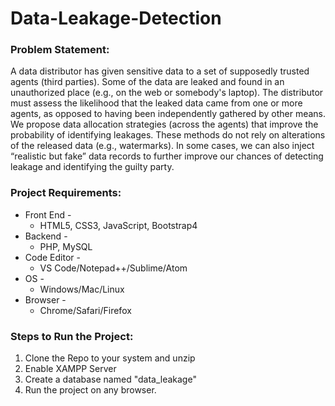 # Data-Leakage-Detection

### Problem Statement: 
A data distributor has given sensitive data to a set of supposedly trusted agents (third parties). Some of the data are leaked and found in an
unauthorized place (e.g., on the web or somebody&#39;s laptop). The distributor must assess the likelihood that the leaked data came from one or more agents, as opposed to having been independently gathered by other means. We propose data allocation strategies (across the agents) that improve the probability of identifying leakages.
These methods do not rely on alterations of the released data (e.g., watermarks). In some cases, we can also inject “realistic but fake” data records to further improve our chances of detecting leakage and identifying the guilty party.

### Project Requirements:
* Front End - 
  * HTML5, CSS3, JavaScript, Bootstrap4
* Backend -
  * PHP, MySQL
* Code Editor -
  * VS Code/Notepad++/Sublime/Atom
* OS -
  * Windows/Mac/Linux
* Browser -
  * Chrome/Safari/Firefox

### Steps to Run the Project:
1. Clone the Repo to your system and unzip
2. Enable XAMPP Server
3. Create a database named "data_leakage"
4. Run the project on any browser.

